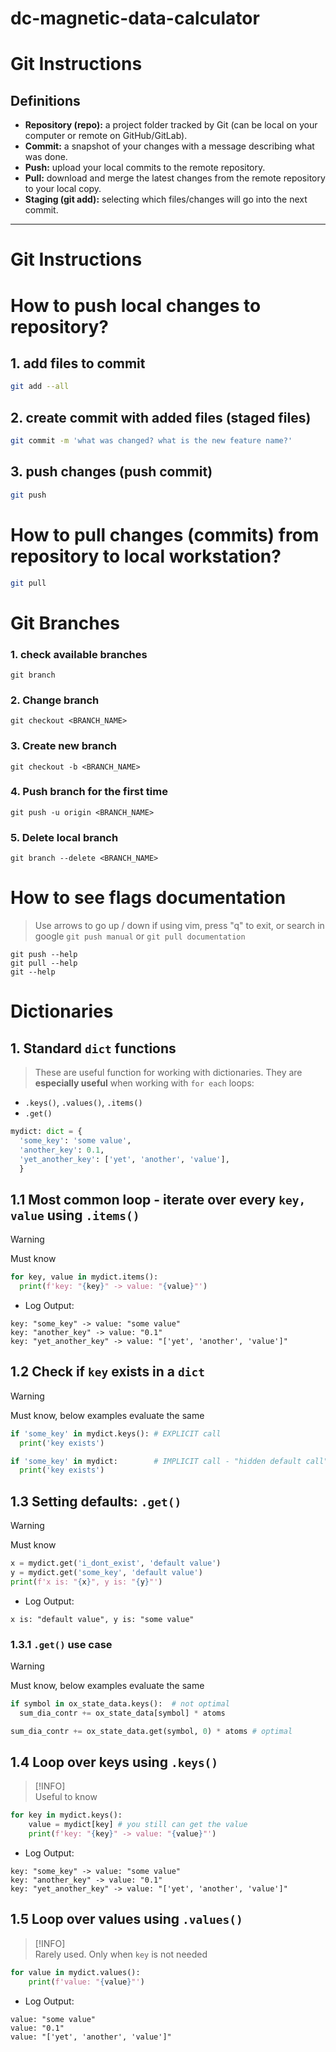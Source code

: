# dc-magnetic-data-calculator

# Git Instructions

## Definitions
- **Repository (repo):** a project folder tracked by Git (can be local on your computer or remote on GitHub/GitLab).  
- **Commit:** a snapshot of your changes with a message describing what was done.  
- **Push:** upload your local commits to the remote repository.  
- **Pull:** download and merge the latest changes from the remote repository to your local copy.  
- **Staging (git add):** selecting which files/changes will go into the next commit.  

---

# Git Instructions
# How to push local changes to repository?
## 1. add files to commit
```bash
git add --all
```

## 2. create commit with added files (staged files)
```bash
git commit -m 'what was changed? what is the new feature name?'
```

## 3. push changes (push commit)
```bash
git push
```

# How to pull changes (commits) from repository to local workstation?
```bash
git pull
```

# Git Branches
### 1. check available branches
```
git branch
```
### 2. Change branch
```
git checkout <BRANCH_NAME>
```
### 3. Create new branch
```
git checkout -b <BRANCH_NAME>
```

### 4. Push branch **for the first time**
```
git push -u origin <BRANCH_NAME>
```

### 5. Delete local branch
```
git branch --delete <BRANCH_NAME>
```

# How to see flags documentation
>  Use arrows to go up / down if using vim, press "q" to exit, or search in google `git push manual` or `git pull documentation`
```
git push --help
git pull --help
git --help
```

# Dictionaries
## 1. Standard `dict` functions
> These are useful function for working with dictionaries. They are **especially useful** when working with `for each` loops:
 - `.keys()`, `.values()`, `.items()`
 - `.get()`
```python
mydict: dict = {
  'some_key': 'some value',
  'another_key': 0.1,
  'yet_another_key': ['yet', 'another', 'value'],
  }
```

## 1.1 **Most common loop** - iterate over every `key, value` using `.items()`
> [!WARNING]
> Must know
```python
for key, value in mydict.items():
  print(f'key: "{key}" -> value: "{value}"')
```
- Log Output:
```
key: "some_key" -> value: "some value"
key: "another_key" -> value: "0.1"
key: "yet_another_key" -> value: "['yet', 'another', 'value']"
```

## 1.2 Check if `key` exists in a `dict`
> [!WARNING]
> Must know, below examples evaluate the same
```python
if 'some_key' in mydict.keys(): # EXPLICIT call
  print('key exists')

if 'some_key' in mydict:        # IMPLICIT call - "hidden default call"
  print('key exists')
```

## 1.3 Setting defaults: `.get()`
> [!WARNING]
> Must know
```python
x = mydict.get('i_dont_exist', 'default value')
y = mydict.get('some_key', 'default value')
print(f'x is: "{x}", y is: "{y}"')
```
- Log Output:
```
x is: "default value", y is: "some value"
```
### 1.3.1 `.get()` use case
> [!WARNING]
> Must know, below examples evaluate the same
```python
if symbol in ox_state_data.keys():  # not optimal
  sum_dia_contr += ox_state_data[symbol] * atoms

sum_dia_contr += ox_state_data.get(symbol, 0) * atoms # optimal
```

## 1.4 Loop over keys using `.keys()`
> [!INFO]  
> Useful to know
```python
for key in mydict.keys():
    value = mydict[key] # you still can get the value
    print(f'key: "{key}" -> value: "{value}"')
```
- Log Output:
```
key: "some_key" -> value: "some value"
key: "another_key" -> value: "0.1"
key: "yet_another_key" -> value: "['yet', 'another', 'value']"
```

## 1.5 Loop over values using `.values()`
> [!INFO]  
> Rarely used. Only when `key` is not needed
```python
for value in mydict.values():
    print(f'value: "{value}"')
```
- Log Output:
```
value: "some value"
value: "0.1"
value: "['yet', 'another', 'value']"
```
